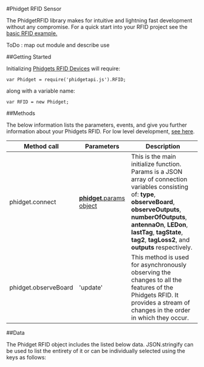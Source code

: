 #Phidget RFID Sensor

The PhidgetRFID library makes for intuitive and lightning fast development without any compromise. For a quick start into your RFID project see the [basic RFID example.](https://github.com/RIAEvangelist/node-phidget-API/blob/master/examples/RFID.js)

ToDo : map out module and describe use

##Getting Started

Initializing [Phidgets RFID Devices](http://www.phidgets.com/products.php?category=14&product_id=1024_0) will require:

    var Phidget = require('phidgetapi.js').RFID;
    
along with a variable name:

    var RFID = new Phidget;
    
##Methods

The below information lists the parameters, events, and give you further information about your Phidgets RFID. For low level development, [see here](https://github.com/RIAEvangelist/node-phidget-API/blob/master/docs/Phidget.md#connecting--phidgetparams).

|Method call|Parameters|Description|
|---|---|---|
|phidget.connect|[__phidget__.params object](https://github.com/RIAEvangelist/node-phidget-API/blob/master/docs/Phidget.md#connecting--phidgetparams)|This is the main initialize function.  Params is a JSON array of connection variables consisting of: __type__, __observeBoard__, __observeOutputs__, __numberOfOutputs__, __antennaOn__, __LEDon__, __lastTag__, __tagState__, __tag2__, __tagLoss2__, and __outputs__ respectively. |
|phidget.observeBoard|'update' |This method is used for asynchronously observing the changes to all the features of the Phidgets RFID. It provides a stream of changes in the order in which they occur.|

##Data

The Phidget RFID object includes the listed below data. JSON.stringify can be used to list the entirety of it or can be individually selected using the keys as follows: 